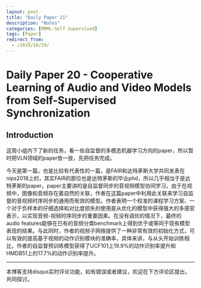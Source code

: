 ```yaml
---
layout: post
title: "Daily Paper 21"
description: "Notes"
categories: [MMML-Self Supervised]
tags: [Paper]
redirect_from:
  - /2019/10/29/
---
```


# Daily Paper 20 - Cooperative Learning of Audio and Video Models from Self-Supervised Synchronization  

## Introduction  

这周小组内下了新的任务，看一些自监督的多模态机器学习方向的paper，所以暂时把VLN领域的paper放一放，先把任务完成。  

今天是第一篇，也是比较有代表性的一篇，是FAIR和达特茅斯大学共同发表在nips2018上的，其实FAIR的那位也是达特茅斯的毕业phd，所以几乎相当于是达特茅斯的paper。paper主要讲的是自监督同步的音视频模型协同学习，由于在视频中，图像和音频存在着自然的关联，作者在这篇paper中利用此关联来学习自监督的音视频时序同步的通用而有效的模型。作者表明一个校准的课程学习方案、一个对于负样本的仔细选择和对比度损失的使用是从优化的模型中获得强大的多感官表示，以实现音频-视频时序同步的重要因素。在没有调优的情况下，最终的audio features能够在已有的音频分类benchmark上得到优于或等同于现有模型表现的结果。与此同时，作者的视频子网络提供了一种非常有效的初始化方式，可以有效的提高基于视频的动作识别模块的准确率，具体来讲，与从头开始训练相比，作者的自监督预训练模型获得了UCF101上19.9%的动作识别率提升和HMDB51上的17.7%的动作识别率提升。  








---
本博客支持disqus实时评论功能，如有错误或者建议，欢迎在下方评论区提出，共同探讨。  
